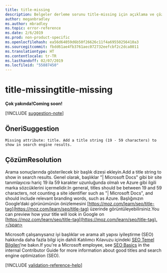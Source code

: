 ```yaml
---
title: title-missing
description: Belgeler derleme sorunu title-missing için açıklama ve çözüm
author: meganbradley
ms.author: mbradley
ms.topic: error-reference
ms.date: 2/6/2019
ms.prod: non-product-specific
ms.openlocfilehash: ea56d64059d6b50f26626c11f4a69550256410a3
ms.sourcegitcommit: fbdd61ae4fb3761aec072732eefcbf2c2dca8011
ms.translationtype: HT
ms.contentlocale: tr-TR
ms.lasthandoff: 02/07/2019
ms.locfileid: "55887450"
---
```

# <a name="title-missing"></a><span data-ttu-id="eb686-103">title-missing</span><span class="sxs-lookup"><span data-stu-id="eb686-103">title-missing</span></span>

<span data-ttu-id="eb686-104">**Çok yakında!**</span><span class="sxs-lookup"><span data-stu-id="eb686-104">**Coming soon!**</span></span>

[!INCLUDE [suggestion-note](includes/suggestion-note.md)]

## <a name="suggestion"></a><span data-ttu-id="eb686-105">Öneri</span><span class="sxs-lookup"><span data-stu-id="eb686-105">Suggestion</span></span>

`Missing attribute: title. Add a title string (19 - 59 characters) to show in search engine results.`

## <a name="resolution"></a><span data-ttu-id="eb686-106">Çözüm</span><span class="sxs-lookup"><span data-stu-id="eb686-106">Resolution</span></span>

<span data-ttu-id="eb686-107">Arama sonuçlarında gösterilecek bir başlık dizesi ekleyin.</span><span class="sxs-lookup"><span data-stu-id="eb686-107">Add a title string to show in search results.</span></span> <span data-ttu-id="eb686-108">Genel olarak, başlıklar "| Microsoft Docs" gibi bir site tanımlayıcısı hariç 19 ila 59 karakter uzunluğunda olmalı ve Azure gibi ilgili marka sözcüklerini içermelidir.</span><span class="sxs-lookup"><span data-stu-id="eb686-108">In general, titles should be between 19 and 59 characters, not counting a site identifier such as "| Microsoft Docs", and should include relevant branding words, such as Azure.</span></span> <span data-ttu-id="eb686-109">Başlığınızın Google’daki görünümünün önizlemesini [https://moz.com/learn/seo/title-tag](https://moz.com/learn/seo/title-tag) üzerinde görüntüleyebilirsiniz.</span><span class="sxs-lookup"><span data-stu-id="eb686-109">You can preview how your title will look in Google on [https://moz.com/learn/seo/title-tag](https://moz.com/learn/seo/title-tag).</span></span>

<span data-ttu-id="eb686-110">Microsoft çalışanıysanız iyi başlıklar ve arama alt yapısı iyileştirme (SEO) hakkında daha fazla bilgi için dahili Katılımcı Kılavuzu içindeki [SEO Temel Bilgileri](https://review.docs.microsoft.com/en-us/help/contribute/contribute-how-to-write-seo-basics?branch=master)’ne bakın.</span><span class="sxs-lookup"><span data-stu-id="eb686-110">If you're a Microsoft employee, see [SEO Basics](https://review.docs.microsoft.com/en-us/help/contribute/contribute-how-to-write-seo-basics?branch=master) in the internal Contributor Guide for more information about good titles and search engine optimization (SEO).</span></span>

[!INCLUDE [validation-reference-help](includes/validation-reference-help.md)]
